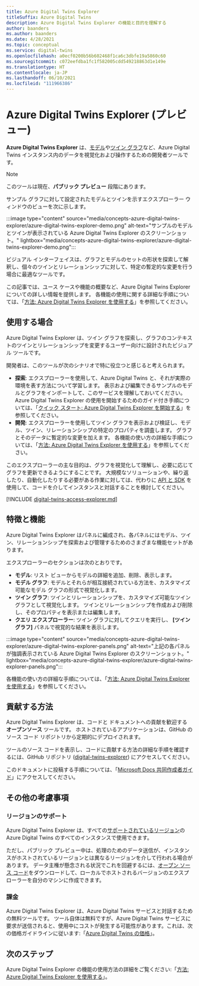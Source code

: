 ```yaml
---
title: Azure Digital Twins Explorer
titleSuffix: Azure Digital Twins
description: Azure Digital Twins Explorer の機能と目的を理解する
author: baanders
ms.author: baanders
ms.date: 4/28/2021
ms.topic: conceptual
ms.service: digital-twins
ms.openlocfilehash: a0ecf0200b56b602468f1ca6c3dbfe19a5860c60
ms.sourcegitcommit: c072eefdba1fc1f582005cdd549218863d1e149e
ms.translationtype: HT
ms.contentlocale: ja-JP
ms.lasthandoff: 06/10/2021
ms.locfileid: "111966386"
---
```

# <a name="azure-digital-twins-explorer-preview"></a>Azure Digital Twins Explorer (プレビュー)

**Azure Digital Twins Explorer** は、[モデル](concepts-models.md)や[ツイン グラフ](concepts-twins-graph.md)など、Azure Digital Twins インスタンス内のデータを視覚化および操作するための開発者ツールです。 

>[!NOTE]
>このツールは現在、**パブリック プレビュー** 段階にあります。

サンプル グラフに対して設定されたモデルとツインを示すエクスプローラー ウィンドウのビューを次に示します。

:::image type="content" source="media/concepts-azure-digital-twins-explorer/azure-digital-twins-explorer-demo.png" alt-text="サンプルのモデルとツインが表示されている Azure Digital Twins Explorer のスクリーンショット。" lightbox="media/concepts-azure-digital-twins-explorer/azure-digital-twins-explorer-demo.png":::

ビジュアル インターフェイスは、グラフとモデルのセットの形状を探索して解釈し、個々のツインとリレーションシップに対して、特定の暫定的な変更を行う場合に最適なツールです。

この記事では、ユース ケースや機能の概要など、Azure Digital Twins Explorer についての詳しい情報を提供します。 各機能の使用に関する詳細な手順については、「[方法: Azure Digital Twins Explorer を使用する](how-to-use-azure-digital-twins-explorer.md)」を参照してください。

## <a name="when-to-use"></a>使用する場合

Azure Digital Twins Explorer は、ツイン グラフを探索し、グラフのコンテキストのツインとリレーションシップを変更するユーザー向けに設計されたビジュアル ツールです。

開発者は、このツールが次のシナリオで特に役立つと感じると考えられます。
* **探索**: エクスプローラーを使用して、Azure Digital Twins と、それが実際の環境を表す方法について学習します。 表示および編集できるサンプルのモデルとグラフをインポートして、このサービスを理解しておいてください。 Azure Digital Twins Explorer の使用を開始するためのガイド付き手順については、「[クイック スタート: Azure Digital Twins Explorer を開始する](quickstart-azure-digital-twins-explorer.md)」を参照してください。
* **開発**: エクスプローラーを使用してツイン グラフを表示および検証し、モデル、ツイン、リレーションシップの特定のプロパティを調査します。 グラフとそのデータに暫定的な変更を加えます。 各機能の使い方の詳細な手順については、「[方法: Azure Digital Twins Explorer を使用する](how-to-use-azure-digital-twins-explorer.md)」を参照してください。 

このエクスプローラーの主な目的は、グラフを視覚化して理解し、必要に応じてグラフを更新できるようにすることです。 大規模なソリューションや、繰り返したり、自動化したりする必要がある作業に対しては、代わりに [API と SDK](./concepts-apis-sdks.md) を使用して、コードを介してインスタンスと対話することを検討してください。

[!INCLUDE [digital-twins-access-explorer.md](../../includes/digital-twins-access-explorer.md)]

## <a name="features-and-capabilities"></a>特徴と機能

Azure Digital Twins Explorer はパネルに編成され、各パネルにはモデル、ツイン、リレーションシップを探索および管理するためのさまざまな機能セットがあります。

エクスプローラーのセクションは次のとおりです。
* **モデル**: リスト ビューからモデルの詳細を追加、削除、表示します。
* **モデル グラフ**: モデルとそれらが相互接続されている方法を、カスタマイズ可能なモデル グラフの形式で視覚化します。
* **ツイン グラフ**: ツインとリレーションシップを、カスタマイズ可能なツイン グラフとして視覚化します。 ツインとリレーションシップを作成および削除し、そのプロパティを表示または編集します。
* **クエリ エクスプローラー**: ツイン グラフに対してクエリを実行し、 **[ツイン グラフ]** パネルで視覚的な結果を表示します。

:::image type="content" source="media/concepts-azure-digital-twins-explorer/azure-digital-twins-explorer-panels.png" alt-text="上記の各パネルが強調表示されている Azure Digital Twins Explorer のスクリーンショット。" lightbox="media/concepts-azure-digital-twins-explorer/azure-digital-twins-explorer-panels.png":::

各機能の使い方の詳細な手順については、「[方法: Azure Digital Twins Explorer を使用する](how-to-use-azure-digital-twins-explorer.md)」を参照してください。 

## <a name="how-to-contribute"></a>貢献する方法

Azure Digital Twins Explorer は、コードと ドキュメントへの貢献を歓迎する **オープンソース** ツールです。 ホストされているアプリケーションは、GitHub のソース コード リポジトリから定期的にデプロイされます。

ツールのソース コードを表示し、コードに貢献する方法の詳細な手順を確認するには、GitHub リポジトリ ([digital-twins-explorer](https://github.com/Azure-Samples/digital-twins-explorer)) にアクセスしてください。

このドキュメントに投稿する手順については、「[Microsoft Docs 共同作成者ガイド](/contribute/)」にアクセスしてください。

## <a name="other-considerations"></a>その他の考慮事項

### <a name="region-support"></a>リージョンのサポート

Azure Digital Twins Explorer は、すべての[サポートされているリージョン](https://azure.microsoft.com/global-infrastructure/services/?products=digital-twins)の Azure Digital Twins のすべてのインスタンスで使用できます。

ただし、パブリック プレビュー中は、処理のためのデータ送信が、インスタンスがホストされているリージョンとは異なるリージョンを介して行われる場合があります。 データ主権が懸念される状況でこれを回避するには、[オープン ソース コード](#how-to-contribute)をダウンロードして、ローカルでホストされるバージョンのエクスプローラーを自分のマシンに作成できます。

### <a name="billing"></a>課金

Azure Digital Twins Explorer は、Azure Digital Twins サービスと対話するための無料ツールです。 ツール自体は無料ですが、Azure Digital Twins サービスに要求が送信されると、使用中にコストが発生する可能性があります。これは、次の価格ガイドラインに従います:「[Azure Digital Twins の価格](https://azure.microsoft.com/pricing/details/digital-twins/)」。

## <a name="next-steps"></a>次のステップ 

Azure Digital Twins Explorer の機能の使用方法の詳細をご覧ください:「[方法: Azure Digital Twins Explorer を使用する](how-to-use-azure-digital-twins-explorer.md)」。